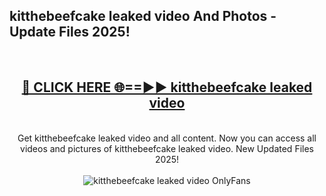 <h2>kitthebeefcake leaked video And Photos - Update Files 2025!</h2>
<br>
<div align="center">
<h2><a href="https://betterlinks.top/A2PfLJ" rel="nofollow">🔴 CLICK HERE 🌐==►► kitthebeefcake leaked video</a></h2>
<br>
Get kitthebeefcake leaked video and all content. Now you can access all videos and pictures of kitthebeefcake leaked video. New Updated Files 2025!
<br>
<br>
<a href="https://betterlinks.top/A2PfLJ" rel="nofollow" data-target="animated-image.originalLink"><img src="https://i.imgur.com/dJHk4Zq.gif" alt="kitthebeefcake leaked video OnlyFans" style="max-width: 100%; display: inline-block;" data-target="animated-image.originalImage"></a>
</div>
<br>